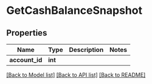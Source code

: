 # GetCashBalanceSnapshot

## Properties
Name | Type | Description | Notes
------------ | ------------- | ------------- | -------------
**account_id** | **int** |  | 

[[Back to Model list]](../README.md#documentation-for-models) [[Back to API list]](../README.md#documentation-for-api-endpoints) [[Back to README]](../README.md)


